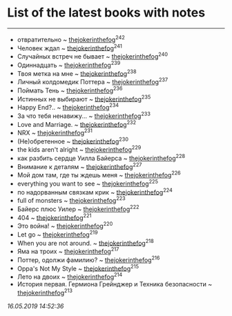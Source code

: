 # List of the latest books with notes
---

* отвратительно ~ [thejokerinthefog](users/317/317244423-vkontakte)<sup>242</sup>
* Человек ждал ~ [thejokerinthefog](users/317/317244423-vkontakte)<sup>241</sup>
* Случайных встреч не бывает ~ [thejokerinthefog](users/317/317244423-vkontakte)<sup>240</sup>
* Одиннадцать ~ [thejokerinthefog](users/317/317244423-vkontakte)<sup>239</sup>
* Твоя метка на мне ~ [thejokerinthefog](users/317/317244423-vkontakte)<sup>238</sup>
* Личный колдомедик Поттера ~ [thejokerinthefog](users/317/317244423-vkontakte)<sup>237</sup>
* Поймать Тень ~ [thejokerinthefog](users/317/317244423-vkontakte)<sup>236</sup>
* Истинных не выбирают ~ [thejokerinthefog](users/317/317244423-vkontakte)<sup>235</sup>
* Happy End?.. ~ [thejokerinthefog](users/317/317244423-vkontakte)<sup>234</sup>
* За что тебя ненавижу... ~ [thejokerinthefog](users/317/317244423-vkontakte)<sup>233</sup>
* Love and Marriage. ~ [thejokerinthefog](users/317/317244423-vkontakte)<sup>232</sup>
* NRX ~ [thejokerinthefog](users/317/317244423-vkontakte)<sup>231</sup>
* (Не)обретенное ~ [thejokerinthefog](users/317/317244423-vkontakte)<sup>230</sup>
* the kids aren't alright ~ [thejokerinthefog](users/317/317244423-vkontakte)<sup>229</sup>
* как разбить сердце Уилла Байерса ~ [thejokerinthefog](users/317/317244423-vkontakte)<sup>228</sup>
* Внимание к деталям ~ [thejokerinthefog](users/317/317244423-vkontakte)<sup>227</sup>
* Мой дом там, где ты ждешь меня ~ [thejokerinthefog](users/317/317244423-vkontakte)<sup>226</sup>
* everything you want to see ~ [thejokerinthefog](users/317/317244423-vkontakte)<sup>225</sup>
* по надорванным связкам крик ~ [thejokerinthefog](users/317/317244423-vkontakte)<sup>224</sup>
* full of monsters ~ [thejokerinthefog](users/317/317244423-vkontakte)<sup>223</sup>
* Байерс плюс Уилер ~ [thejokerinthefog](users/317/317244423-vkontakte)<sup>222</sup>
* 404 ~ [thejokerinthefog](users/317/317244423-vkontakte)<sup>221</sup>
* Это война! ~ [thejokerinthefog](users/317/317244423-vkontakte)<sup>220</sup>
* Let go ~ [thejokerinthefog](users/317/317244423-vkontakte)<sup>219</sup>
* When you are not around. ~ [thejokerinthefog](users/317/317244423-vkontakte)<sup>218</sup>
* Яма на троих ~ [thejokerinthefog](users/317/317244423-vkontakte)<sup>217</sup>
* Поттер, одолжи фамилию? ~ [thejokerinthefog](users/317/317244423-vkontakte)<sup>216</sup>
* Oppa's Not My Style ~ [thejokerinthefog](users/317/317244423-vkontakte)<sup>215</sup>
* Лето на двоих ~ [thejokerinthefog](users/317/317244423-vkontakte)<sup>214</sup>
* История первая. Гермиона Грейнджер и Техника безопасности ~ [thejokerinthefog](users/317/317244423-vkontakte)<sup>213</sup>


_16.05.2019 14:52:36_
